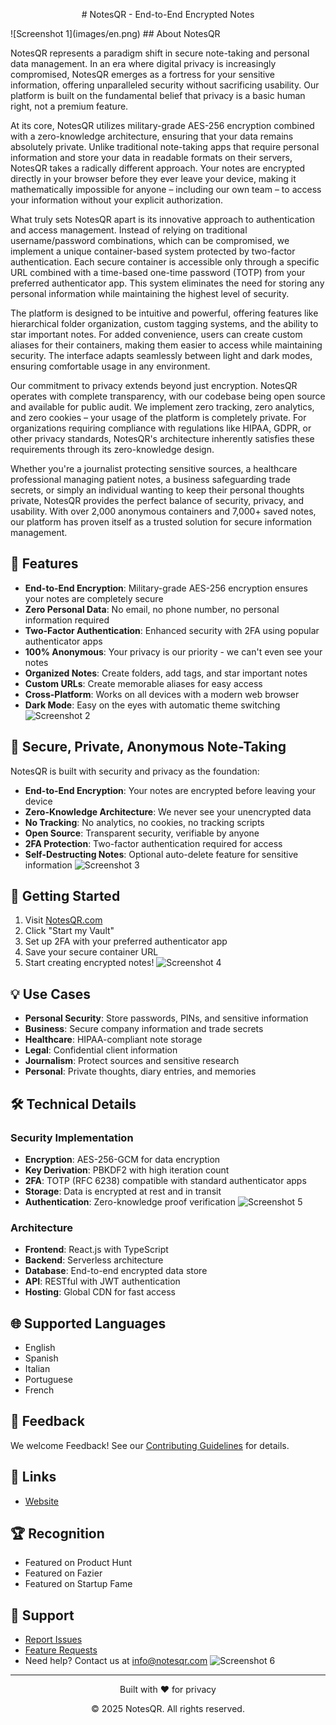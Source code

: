 <p align="center"># NotesQR - End-to-End Encrypted Notes</p>
![Screenshot 1](images/en.png)
## About NotesQR

NotesQR represents a paradigm shift in secure note-taking and personal data management. In an era where digital privacy is increasingly compromised, NotesQR emerges as a fortress for your sensitive information, offering unparalleled security without sacrificing usability. Our platform is built on the fundamental belief that privacy is a basic human right, not a premium feature.

At its core, NotesQR utilizes military-grade AES-256 encryption combined with a zero-knowledge architecture, ensuring that your data remains absolutely private. Unlike traditional note-taking apps that require personal information and store your data in readable formats on their servers, NotesQR takes a radically different approach. Your notes are encrypted directly in your browser before they ever leave your device, making it mathematically impossible for anyone – including our own team – to access your information without your explicit authorization.

What truly sets NotesQR apart is its innovative approach to authentication and access management. Instead of relying on traditional username/password combinations, which can be compromised, we implement a unique container-based system protected by two-factor authentication. Each secure container is accessible only through a specific URL combined with a time-based one-time password (TOTP) from your preferred authenticator app. This system eliminates the need for storing any personal information while maintaining the highest level of security.

The platform is designed to be intuitive and powerful, offering features like hierarchical folder organization, custom tagging systems, and the ability to star important notes. For added convenience, users can create custom aliases for their containers, making them easier to access while maintaining security. The interface adapts seamlessly between light and dark modes, ensuring comfortable usage in any environment.

Our commitment to privacy extends beyond just encryption. NotesQR operates with complete transparency, with our codebase being open source and available for public audit. We implement zero tracking, zero analytics, and zero cookies – your usage of the platform is completely private. For organizations requiring compliance with regulations like HIPAA, GDPR, or other privacy standards, NotesQR's architecture inherently satisfies these requirements through its zero-knowledge design.

Whether you're a journalist protecting sensitive sources, a healthcare professional managing patient notes, a business safeguarding trade secrets, or simply an individual wanting to keep their personal thoughts private, NotesQR provides the perfect balance of security, privacy, and usability. With over 2,000 anonymous containers and 7,000+ saved notes, our platform has proven itself as a trusted solution for secure information management.

## 🌟 Features

- **End-to-End Encryption**: Military-grade AES-256 encryption ensures your notes are completely secure
- **Zero Personal Data**: No email, no phone number, no personal information required
- **Two-Factor Authentication**: Enhanced security with 2FA using popular authenticator apps
- **100% Anonymous**: Your privacy is our priority - we can't even see your notes
- **Organized Notes**: Create folders, add tags, and star important notes
- **Custom URLs**: Create memorable aliases for easy access
- **Cross-Platform**: Works on all devices with a modern web browser
- **Dark Mode**: Easy on the eyes with automatic theme switching
![Screenshot 2](images/Go7M7rrXIAAL8UF.png)

## 🔐 **Secure, Private, Anonymous Note-Taking**

NotesQR is built with security and privacy as the foundation:

- **End-to-End Encryption**: Your notes are encrypted before leaving your device
- **Zero-Knowledge Architecture**: We never see your unencrypted data
- **No Tracking**: No analytics, no cookies, no tracking scripts
- **Open Source**: Transparent security, verifiable by anyone
- **2FA Protection**: Two-factor authentication required for access
- **Self-Destructing Notes**: Optional auto-delete feature for sensitive information
![Screenshot 3](images/GpGLOt6WcAAhTco.png)

## 🚀 Getting Started

1. Visit [NotesQR.com](https://notesqr.com)
2. Click "Start my Vault"
3. Set up 2FA with your preferred authenticator app
4. Save your secure container URL
5. Start creating encrypted notes!
![Screenshot 4](images/GpGLGmGXMAAGbLM.png)

## 💡 Use Cases

- **Personal Security**: Store passwords, PINs, and sensitive information
- **Business**: Secure company information and trade secrets
- **Healthcare**: HIPAA-compliant note storage
- **Legal**: Confidential client information
- **Journalism**: Protect sources and sensitive research
- **Personal**: Private thoughts, diary entries, and memories

## 🛠️ Technical Details

### Security Implementation

- **Encryption**: AES-256-GCM for data encryption
- **Key Derivation**: PBKDF2 with high iteration count
- **2FA**: TOTP (RFC 6238) compatible with standard authenticator apps
- **Storage**: Data is encrypted at rest and in transit
- **Authentication**: Zero-knowledge proof verification
![Screenshot 5](images/GpGLLICXQAAKgFc.png)

### Architecture

- **Frontend**: React.js with TypeScript
- **Backend**: Serverless architecture
- **Database**: End-to-end encrypted data store
- **API**: RESTful with JWT authentication
- **Hosting**: Global CDN for fast access

## 🌐 Supported Languages

- English
- Spanish
- Italian
- Portuguese
- French

## 🤝 Feedback

We welcome Feedback! See our [Contributing Guidelines](CONTRIBUTING.md) for details.

## 🔗 Links

- [Website](https://notesqr.com)

## 🏆 Recognition

- Featured on Product Hunt
- Featured on Fazier
- Featured on Startup Fame

## 💬 Support

- [Report Issues](info@notesqr.com)
- [Feature Requests](info@notesqr.com)
- Need help? Contact us at info@notesqr.com
![Screenshot 6](images/GpGLYbPWYAE5Rnv.png)

---

<div align="center">
  <p>Built with ❤️ for privacy</p>
  <p>© 2025 NotesQR. All rights reserved.</p>
</div>
